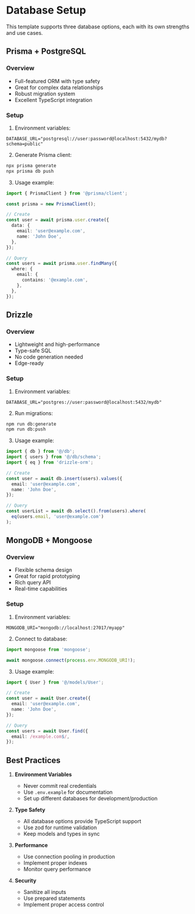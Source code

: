 # Database Setup

This template supports three database options, each with its own strengths and use cases.

## Prisma + PostgreSQL

### Overview
- Full-featured ORM with type safety
- Great for complex data relationships
- Robust migration system
- Excellent TypeScript integration

### Setup
1. Environment variables:
```env
DATABASE_URL="postgresql://user:password@localhost:5432/mydb?schema=public"
```

2. Generate Prisma client:
```bash
npx prisma generate
npx prisma db push
```

3. Usage example:
```typescript
import { PrismaClient } from '@prisma/client';

const prisma = new PrismaClient();

// Create
const user = await prisma.user.create({
  data: {
    email: 'user@example.com',
    name: 'John Doe',
  },
});

// Query
const users = await prisma.user.findMany({
  where: {
    email: {
      contains: '@example.com',
    },
  },
});
```

## Drizzle

### Overview
- Lightweight and high-performance
- Type-safe SQL
- No code generation needed
- Edge-ready

### Setup
1. Environment variables:
```env
DATABASE_URL="postgres://user:password@localhost:5432/mydb"
```

2. Run migrations:
```bash
npm run db:generate
npm run db:push
```

3. Usage example:
```typescript
import { db } from '@/db';
import { users } from '@/db/schema';
import { eq } from 'drizzle-orm';

// Create
const user = await db.insert(users).values({
  email: 'user@example.com',
  name: 'John Doe',
});

// Query
const userList = await db.select().from(users).where(
  eq(users.email, 'user@example.com')
);
```

## MongoDB + Mongoose

### Overview
- Flexible schema design
- Great for rapid prototyping
- Rich query API
- Real-time capabilities

### Setup
1. Environment variables:
```env
MONGODB_URI="mongodb://localhost:27017/myapp"
```

2. Connect to database:
```typescript
import mongoose from 'mongoose';

await mongoose.connect(process.env.MONGODB_URI!);
```

3. Usage example:
```typescript
import { User } from '@/models/User';

// Create
const user = await User.create({
  email: 'user@example.com',
  name: 'John Doe',
});

// Query
const users = await User.find({
  email: /example.com$/,
});
```

## Best Practices

1. **Environment Variables**
   - Never commit real credentials
   - Use `.env.example` for documentation
   - Set up different databases for development/production

2. **Type Safety**
   - All database options provide TypeScript support
   - Use zod for runtime validation
   - Keep models and types in sync

3. **Performance**
   - Use connection pooling in production
   - Implement proper indexes
   - Monitor query performance

4. **Security**
   - Sanitize all inputs
   - Use prepared statements
   - Implement proper access control
